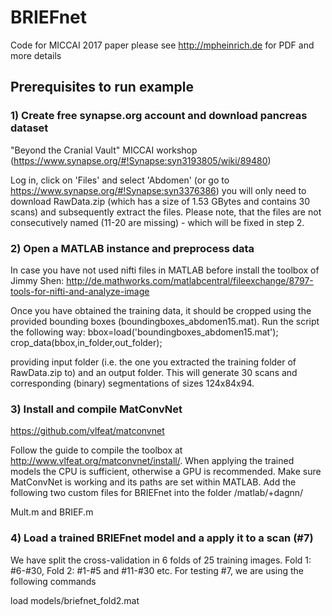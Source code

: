 # BRIEFnet
Code for MICCAI 2017 paper
please see http://mpheinrich.de for PDF and more details

## Prerequisites to run example

### 1) Create free synapse.org account and download pancreas dataset
"Beyond the Cranial Vault" MICCAI workshop (https://www.synapse.org/#!Synapse:syn3193805/wiki/89480)

Log in, click on 'Files' and select 'Abdomen' (or go to https://www.synapse.org/#!Synapse:syn3376386)
you will only need to download RawData.zip (which has a size of 1.53 GBytes and contains 30 scans) and subsequently extract the files. Please note, that the files are not consecutively named (11-20 are missing) - which will be fixed in step 2. 

### 2) Open a MATLAB instance and preprocess data
In case you have not used nifti files in MATLAB before install the toolbox of Jimmy Shen: http://de.mathworks.com/matlabcentral/fileexchange/8797-tools-for-nifti-and-analyze-image

Once you have obtained the training data, it should be cropped using the provided bounding boxes (boundingboxes_abdomen15.mat). Run the script the following way:
bbox=load('boundingboxes_abdomen15.mat');
crop_data(bbox,in_folder,out_folder); 

providing input folder (i.e. the one you extracted the training folder of RawData.zip to) and an output folder. 
This will generate 30 scans and corresponding (binary) segmentations of sizes 124x84x94.

### 3) Install and compile MatConvNet
https://github.com/vlfeat/matconvnet

Follow the guide to compile the toolbox at http://www.vlfeat.org/matconvnet/install/.
When applying the trained models the CPU is sufficient, otherwise a GPU is recommended.
Make sure MatConvNet is working and its paths are set within MATLAB. 
Add the following two custom files for BRIEFnet into the folder /matlab/+dagnn/

Mult.m and BRIEF.m


### 4) Load a trained BRIEFnet model and a apply it to a scan (\#7)
We have split the cross-validation in 6 folds of 25 training images. 
Fold 1: \#6-\#30, Fold 2: \#1-\#5 and \#11-\#30 etc. For testing \#7, we are using the following commands 

load models/briefnet_fold2.mat
